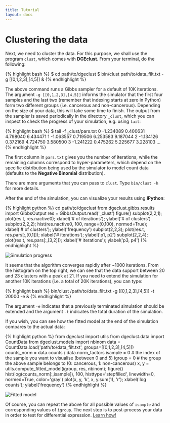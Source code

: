 ```yaml
---
title: Tutorial
layout: docs
---
```


Clustering the data
===================

Next, we need to cluster the data. For this purpose, we shall use the program `clust`, which comes with **DGEclust**. 
From your terminal, do the following:

{% highlight bash %}
$ cd path/to/dgeclust
$ bin/clust path/to/data_filt.txt -g [[0,1,2,3],[4,5]] &
{% endhighlight %}

The above command runs a Gibbs sampler for a default of 10K iterations. The argument `-g [[0,1,2,3],[4,5]]`
informs the simulator that the first four samples and the last two (remember that indexing starts at zero in Python)
form two different groups (i.e. cancerous and non-cancerous). Depending on the size of your data, this will take 
some time to finish. The output from the sampler is saved periodically in the directory `_clust`, which you can 
inspect to check the progress of your simulation, e.g. using `tail`:

{% highlight bash %}
$ tail -f _clust/pars.txt
0    -1.234089       0.400631        4.798040        6.434471
1    -1.063557       0.719506        6.253583        9.187044
2    -1.134126       0.372169        4.724750        3.580500
3    -1.241222       0.475262        5.225677        3.228103
...
{% endhighlight %}

The first column in `pars.txt` gives you the number of iterations, while the remaining 
columns correspond to hyper-parameters, which depend on the specific distribution being used
by the simulator to model count data (defaults to the **Negative Binomial** distribution).

There are more arguments that you can pass to `clust`. Type `bin/clust -h` for more details.

After the end of the simulation, you can visualize your results using **IPython**:

{% highlight python %}
cd path/to/dgeclust
from dgeclust.gibbs.results import GibbsOutput
res = GibbsOutput.read('_clust')
figure()
subplot(2,2,1); plot(res.t, res.nactive0); xlabel('# of iterations'); ylabel('# of clusters')
subplot(2,2,2); hist(res.nactive0, 100, range=(0,100), normed=True); xlabel('# of clusters'); ylabel('frequency')
subplot(2,2,3); plot(res.t, res.pars[:,[0,1]]); xlabel('# iterations'); ylabel('p1, p2')
subplot(2,2,4); plot(res.t, res.pars[:,[3,2]]); xlabel('# iterations'); ylabel('p3, p4')
{% endhighlight %}

<img class="img-responsive" alt="Simulation progress" title="Simulation progress" src="{{ site.baseurl }}/img/progress.png"></img>

It seems that the algorithm converges rapidly after ~1000 iterations. From the histogram on the top right, we can see that the data
support between 20 and 23 clusters with a peak at 21. If you need to extend the simulation for another 10K iterations (i.e. a total
of 20K iterations), you
can type:

{% highlight bash %}
bin/clust /path/to/data_filt.txt -g [[0,1,2,3],[4,5]] -t 20000 -e & 
{% endhighlight %}
 
The argument `-e` indicates that a previously terminated simulation should
be extended and the argument `-t` indicates the total duration of the simulation. 

If you wish, you can see how the fitted model at the end of the simulation compares
to the actual data:

{% highlight python %}
from dgeclust import utils
from dgeclust.data import CountData
from dgeclust.models import nbinom
data = CountData.load('path/to/data_filt.txt', groups=[[0,1,2,3],[4,5]])    
counts_norm = data.counts / data.norm_factors
isample = 0  # the index of the sample you want to visualise (between 0 and 5)
igroup = 0   # the group the above sample belongs to (0: cancerous, 1: non-cancerous)
x, y = utils.compute_fitted_model(igroup, res, nbinom); 
figure()
hist(log(counts_norm[:,isample]), 100, histtype='stepfilled', linewidth=0, normed=True, color='gray')
plot(x, y, 'k', x, y.sum(1), 'r');
xlabel('log counts'); ylabel('frequency')
{% endhighlight %}

<img class="img-responsive" alt="Fitted model" title="Fitted model" src="{{ site.baseurl }}/img/fitted.png"></img>

Of course, you can repeat the above for all possible values of `isample` and corresponding values of `igroup`.
The next step is to post-process your data in order to test for differential expression. 
<a href="{{ site.baseurl }}{{ site.data.nav.docs.tut.detest.url }}">Learn how!</a>

